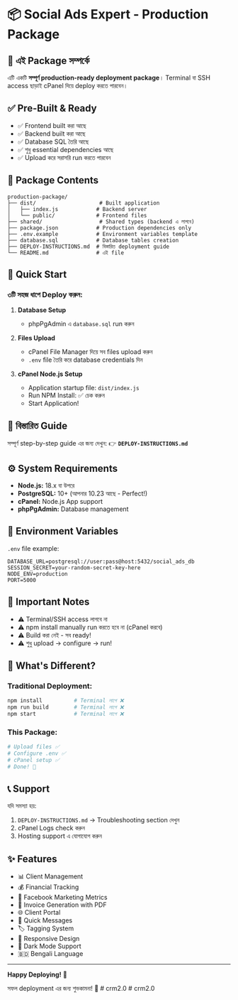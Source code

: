 # 📦 Social Ads Expert - Production Package

## 🎯 এই Package সম্পর্কে

এটি একটি **সম্পূর্ণ production-ready deployment package**। Terminal বা SSH access ছাড়াই cPanel দিয়ে deploy করতে পারবেন।

## ✅ Pre-Built & Ready

- ✅ Frontend built করা আছে
- ✅ Backend built করা আছে
- ✅ Database SQL তৈরি আছে
- ✅ শুধু essential dependencies আছে
- ✅ Upload করে সরাসরি run করতে পারবেন

## 📁 Package Contents

```
production-package/
├── dist/                    # Built application
│   ├── index.js            # Backend server
│   └── public/             # Frontend files
├── shared/                  # Shared types (backend এ লাগবে)
├── package.json            # Production dependencies only
├── .env.example            # Environment variables template
├── database.sql            # Database tables creation
├── DEPLOY-INSTRUCTIONS.md  # বিস্তারিত deployment guide
└── README.md               # এই file
```

## 🚀 Quick Start

### ৩টি সহজ ধাপে Deploy করুন:

1. **Database Setup**
   - phpPgAdmin এ `database.sql` run করুন

2. **Files Upload**
   - cPanel File Manager দিয়ে সব files upload করুন
   - `.env` file তৈরি করে database credentials দিন

3. **cPanel Node.js Setup**
   - Application startup file: `dist/index.js`
   - Run NPM Install: ✅ চেক করুন
   - Start Application!

## 📖 বিস্তারিত Guide

সম্পূর্ণ step-by-step guide এর জন্য দেখুন:
👉 **`DEPLOY-INSTRUCTIONS.md`**

## ⚙️ System Requirements

- **Node.js:** 18.x বা উপরে
- **PostgreSQL:** 10+ (আপনার 10.23 আছে - Perfect!)
- **cPanel:** Node.js App support
- **phpPgAdmin:** Database management

## 🔐 Environment Variables

`.env` file example:

```env
DATABASE_URL=postgresql://user:pass@host:5432/social_ads_db
SESSION_SECRET=your-random-secret-key-here
NODE_ENV=production
PORT=5000
```

## 📝 Important Notes

- ⚠️ Terminal/SSH access লাগবে না
- ⚠️ npm install manually run করতে হবে না (cPanel করবে)
- ⚠️ Build করা নেই - সব ready!
- ⚠️ শুধু upload → configure → run!

## 🎯 What's Different?

### Traditional Deployment:
```bash
npm install          # Terminal লাগে ❌
npm run build        # Terminal লাগে ❌
npm start            # Terminal লাগে ❌
```

### This Package:
```bash
# Upload files ✅
# Configure .env ✅
# cPanel setup ✅
# Done! 🎉
```

## 📞 Support

যদি সমস্যা হয়:
1. `DEPLOY-INSTRUCTIONS.md` → Troubleshooting section দেখুন
2. cPanel Logs check করুন
3. Hosting support এ যোগাযোগ করুন

## ✨ Features

- 📊 Client Management
- 💰 Financial Tracking
- 🎯 Facebook Marketing Metrics
- 📄 Invoice Generation with PDF
- 🌐 Client Portal
- 💬 Quick Messages
- 🏷️ Tagging System
- 📱 Responsive Design
- 🌙 Dark Mode Support
- 🇧🇩 Bengali Language

---

**Happy Deploying!** 🚀

সফল deployment এর জন্য শুভকামনা! 🎉
#   c r m 2 . 0  
 #   c r m 2 . 0  
 